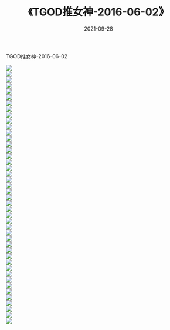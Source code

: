 ﻿---
layout: post
title:  《TGOD推女神-2016-06-02》
date:   2021-09-28
img: http://img.660000.xyz/Sharelink/网络美图/2021/TGOD推女神-2016-06-02/000.jpg
categories: [美女, 清纯, 唯美]
---

TGOD推女神-2016-06-02

  ![](http://img.660000.xyz/Sharelink/网络美图/2021/TGOD推女神-2016-06-02/001.jpg) <br> ![](http://img.660000.xyz/Sharelink/网络美图/2021/TGOD推女神-2016-06-02/002.jpg) <br> ![](http://img.660000.xyz/Sharelink/网络美图/2021/TGOD推女神-2016-06-02/003.jpg) <br> ![](http://img.660000.xyz/Sharelink/网络美图/2021/TGOD推女神-2016-06-02/004.jpg) <br> ![](http://img.660000.xyz/Sharelink/网络美图/2021/TGOD推女神-2016-06-02/005.jpg) <br> ![](http://img.660000.xyz/Sharelink/网络美图/2021/TGOD推女神-2016-06-02/006.jpg) <br> ![](http://img.660000.xyz/Sharelink/网络美图/2021/TGOD推女神-2016-06-02/007.jpg) <br> ![](http://img.660000.xyz/Sharelink/网络美图/2021/TGOD推女神-2016-06-02/008.jpg) <br> ![](http://img.660000.xyz/Sharelink/网络美图/2021/TGOD推女神-2016-06-02/009.jpg) <br> ![](http://img.660000.xyz/Sharelink/网络美图/2021/TGOD推女神-2016-06-02/010.jpg) <br> ![](http://img.660000.xyz/Sharelink/网络美图/2021/TGOD推女神-2016-06-02/011.jpg) <br> ![](http://img.660000.xyz/Sharelink/网络美图/2021/TGOD推女神-2016-06-02/012.jpg) <br> ![](http://img.660000.xyz/Sharelink/网络美图/2021/TGOD推女神-2016-06-02/013.jpg) <br> ![](http://img.660000.xyz/Sharelink/网络美图/2021/TGOD推女神-2016-06-02/014.jpg) <br> ![](http://img.660000.xyz/Sharelink/网络美图/2021/TGOD推女神-2016-06-02/015.jpg) <br> ![](http://img.660000.xyz/Sharelink/网络美图/2021/TGOD推女神-2016-06-02/016.jpg) <br> ![](http://img.660000.xyz/Sharelink/网络美图/2021/TGOD推女神-2016-06-02/017.jpg) <br> ![](http://img.660000.xyz/Sharelink/网络美图/2021/TGOD推女神-2016-06-02/018.jpg) <br> ![](http://img.660000.xyz/Sharelink/网络美图/2021/TGOD推女神-2016-06-02/019.jpg) <br> ![](http://img.660000.xyz/Sharelink/网络美图/2021/TGOD推女神-2016-06-02/020.jpg) <br> ![](http://img.660000.xyz/Sharelink/网络美图/2021/TGOD推女神-2016-06-02/021.jpg) <br> ![](http://img.660000.xyz/Sharelink/网络美图/2021/TGOD推女神-2016-06-02/022.jpg) <br> ![](http://img.660000.xyz/Sharelink/网络美图/2021/TGOD推女神-2016-06-02/023.jpg) <br> ![](http://img.660000.xyz/Sharelink/网络美图/2021/TGOD推女神-2016-06-02/024.jpg) <br> ![](http://img.660000.xyz/Sharelink/网络美图/2021/TGOD推女神-2016-06-02/025.jpg) <br> ![](http://img.660000.xyz/Sharelink/网络美图/2021/TGOD推女神-2016-06-02/026.jpg) <br> ![](http://img.660000.xyz/Sharelink/网络美图/2021/TGOD推女神-2016-06-02/027.jpg) <br> ![](http://img.660000.xyz/Sharelink/网络美图/2021/TGOD推女神-2016-06-02/028.jpg) <br> ![](http://img.660000.xyz/Sharelink/网络美图/2021/TGOD推女神-2016-06-02/029.jpg) <br> ![](http://img.660000.xyz/Sharelink/网络美图/2021/TGOD推女神-2016-06-02/030.jpg) <br> ![](http://img.660000.xyz/Sharelink/网络美图/2021/TGOD推女神-2016-06-02/031.jpg) <br> ![](http://img.660000.xyz/Sharelink/网络美图/2021/TGOD推女神-2016-06-02/032.jpg) <br> ![](http://img.660000.xyz/Sharelink/网络美图/2021/TGOD推女神-2016-06-02/033.jpg) <br> ![](http://img.660000.xyz/Sharelink/网络美图/2021/TGOD推女神-2016-06-02/034.jpg) <br> ![](http://img.660000.xyz/Sharelink/网络美图/2021/TGOD推女神-2016-06-02/035.jpg) <br> ![](http://img.660000.xyz/Sharelink/网络美图/2021/TGOD推女神-2016-06-02/036.jpg) <br> ![](http://img.660000.xyz/Sharelink/网络美图/2021/TGOD推女神-2016-06-02/037.jpg) <br> ![](http://img.660000.xyz/Sharelink/网络美图/2021/TGOD推女神-2016-06-02/038.jpg) <br> ![](http://img.660000.xyz/Sharelink/网络美图/2021/TGOD推女神-2016-06-02/039.jpg) <br> ![](http://img.660000.xyz/Sharelink/网络美图/2021/TGOD推女神-2016-06-02/040.jpg) <br> ![](http://img.660000.xyz/Sharelink/网络美图/2021/TGOD推女神-2016-06-02/041.jpg) <br> ![](http://img.660000.xyz/Sharelink/网络美图/2021/TGOD推女神-2016-06-02/042.jpg) <br> ![](http://img.660000.xyz/Sharelink/网络美图/2021/TGOD推女神-2016-06-02/043.jpg) <br> ![](http://img.660000.xyz/Sharelink/网络美图/2021/TGOD推女神-2016-06-02/044.jpg) <br>